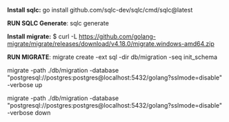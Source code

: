 **Install sqlc:** go install github.com/sqlc-dev/sqlc/cmd/sqlc@latest

**RUN SQLC Generate**: sqlc generate

**Install migrate:** $ curl -L https://github.com/golang-migrate/migrate/releases/download/v4.18.0/migrate.windows-amd64.zip

**RUN MIGRATE**: migrate create -ext sql -dir db/migration -seq init_schema

migrate -path ./db/migration -database "postgresql://postgres:postgres@localhost:5432/golang?sslmode=disable" -verbose up

migrate -path ./db/migration -database "postgresql://postgres:postgres@localhost:5432/golang?sslmode=disable" -verbose down